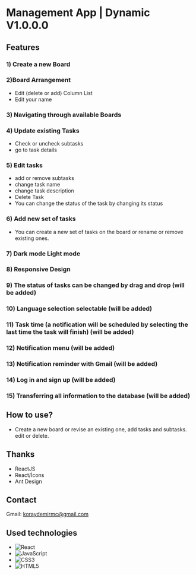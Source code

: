 # Management App | Dynamic V1.0.0.0

## Features

### 1) Create a new Board

### 2)Board Arrangement
- Edit (delete or add) Column List
- Edit your name

### 3) Navigating through available Boards

### 4) Update existing Tasks
- Check or uncheck subtasks
- go to task details

### 5) Edit tasks
- add or remove subtasks
- change task name
- change task description
- Delete Task
- You can change the status of the task by changing its status

### 6) Add new set of tasks
- You can create a new set of tasks on the board or rename or remove existing ones.

### 7) Dark mode Light mode

### 8) Responsive Design

### 9) The status of tasks can be changed by drag and drop (will be added)

### 10) Language selection selectable (will be added)

### 11) Task time (a notification will be scheduled by selecting the last time the task will finish) (will be added)

### 12) Notification menu (will be added)

### 13) Notification reminder with Gmail (will be added)

### 14) Log in and sign up (will be added)

### 15) Transferring all information to the database (will be added)

## How to use?
- Create a new board or revise an existing one, add tasks and subtasks. edit or delete.

## Thanks
- ReactJS
- React/İcons
- Ant Design

## Contact
Gmail: koraydemirmc@gmail.com

## Used technologies
- ![React](https://img.shields.io/badge/React-20232A?style=for-the-badge&logo=react&logoColor=61DAFB)
- ![JavaScript](https://img.shields.io/badge/JavaScript-F7DF1E?style=for-the-badge&logo=javascript&logoColor=black)
- ![CSS3](https://img.shields.io/badge/CSS3-1572B6?style=for-the-badge&logo=css3&logoColor=white)  
- ![HTML5](https://img.shields.io/badge/HTML5-E34F26?style=for-the-badge&logo=html5&logoColor=white)
